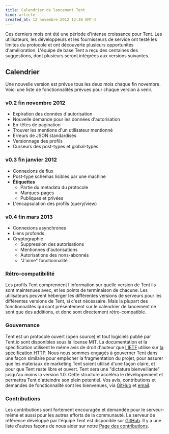 ```yaml
---
title: Calendrier de lancement Tent
kind: article
created_at: 12 novembre 2012 12:30 GMT-5
---
```


Ces derniers mois ont été une période d'intense croissance pour Tent. Les utilisateurs, les développeurs et les fournisseurs de service ont testé les limites du protocole et ont découverte plusieurs opportunités d'amélioration. L'équipe de base Tent a reçu des centaines des suggestions, dont plusieurs seront intégrées aux versions suivantes.

## Calendrier

Une nouvelle version est prévue tous les deux mois chaque fin novembre. Voici une liste de fonctionnalités prévues pour chaque version à venir.

### v0.2 fin novembre 2012

 - Expiration des données d'autorisation
 - Nouvelle demande pour les données d'autorisation
 - En-têtes de pagination
 - Trouver les mentions d'un utilisateur mentionné
 - Erreurs de JSON standardisés
 - Versionnage des profils
 - Curseurs des post-types et global-types
 
### v0.3 fin janvier 2012

 - Connexions de flux
 - Post-type schemas lisibles par une machine
 - **Étiquettes**
	- Partie du metadata du protocole
	- Marques-pages
 	- Publiques et privées
 - L'encapsulation des profils (query/view)

### v0.4 fin mars 2013

 - Connexions asynchrones
 - Liens profonds
 - Cryptographie
	 - Suppression des autorisations
	 - Mentionnes d'autorisations
	 - Autorisations des nons-abonnés
 	 - "J'aime" fonctionnalité

### Rétro-compatibilité

Les profils Tent comprennent l'information sur quelle version de Tent ils sont maintenues avec, et les points de terminaison de chacune. Les utilisateurs peuvent héberger les différentes versions de serveurs pour les différentes versions de Tent, si c'est nécessaire. Mais la plupart des fonctionnalités qui sont présentement sur le calendrier de lancement ne sont que des additions, et donc sont directement rétro-compatible.

### Gouvernance

Tent est un protocole ouvert (open source) et tout logiciels publié par Tent.io sont disponibles sous la license MIT. La documentation et la spécification utilisent le même avis de droit d'auteur que [l'IETF](http://ietf.org) utilise sur [la spécification HTTP](https://tools.ietf.org/html/rfc2616). Nous nous sommes engagés à gouverner Tent dans une façon similaire pour empêcher la fragmentation du projet, pour assurer que les materiaux de marketing Tent soient utilisé d'une façon claire, et pour que Tent reste libre et ouvert. Tent sera une "dictature bienveillante" jusqu'au moins la version 1.0. Cette structure accéléra le développement et permettra Tent d'atteindre son plein potentiel. Vos avis, contributions et demandes de fonctionnalité sont les bienvenues, via [GitHub](https://github.com/tent/tent.io) et [email](mailto:contact@tent.io).

### Contributions

Les contributions sont fortement encouragée et demandée pour le serveur-même et aussi pour les autres efforts de la communauté. Le serveur de référence développé par l'équipe Tent est disponible sur [GitHub](https://github.com/tent). Il y a une liste d'autres façons de nous aider sur notre [Page des contributions](http://tent.io/contribute-fr).
